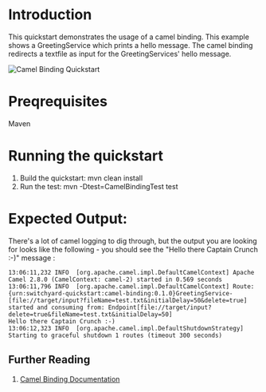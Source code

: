 Introduction
============
This quickstart demonstrates the usage of a camel binding.   This example shows a GreetingService 
which prints a hello message.  The camel binding   redirects a textfile as input for the 
GreetingServices' hello message.  

![Camel Binding Quickstart](https://github.com/jboss-switchyard/quickstarts/raw/master/camel-binding/camel-binding.jpg)


Preqrequisites 
==============
Maven

Running the quickstart
======================

1. Build the quickstart:
    mvn clean install
2. Run the test:
    mvn -Dtest=CamelBindingTest test

Expected Output:
================
There's a lot of camel logging to dig through, but the output you are looking for looks like the 
following - you should see the "Hello there Captain Crunch :-)" message :

```
13:06:11,232 INFO  [org.apache.camel.impl.DefaultCamelContext] Apache Camel 2.8.0 (CamelContext: camel-2) started in 0.569 seconds  
13:06:11,796 INFO  [org.apache.camel.impl.DefaultCamelContext] Route: {urn:switchyard-quickstart:camel-binding:0.1.0}GreetingService-[file://target/input?fileName=test.txt&initialDelay=50&delete=true] started and consuming from: Endpoint[file://target/input?delete=true&fileName=test.txt&initialDelay=50]  
Hello there Captain Crunch :-)   
13:06:12,323 INFO  [org.apache.camel.impl.DefaultShutdownStrategy] Starting to graceful shutdown 1 routes (timeout 300 seconds)
```

## Further Reading

1. [Camel Binding Documentation](https://docs.jboss.org/author/display/SWITCHYARD/Camel+Bindings)

